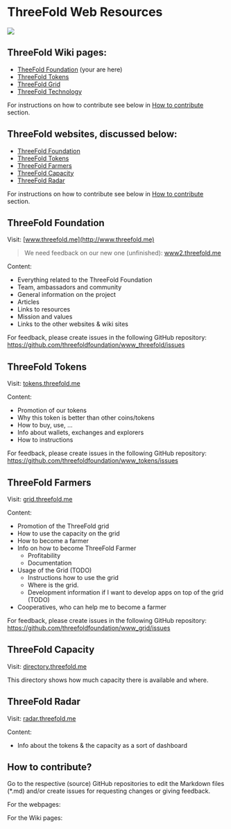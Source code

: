 # ThreeFold Web Resources

![](https://images.unsplash.com/photo-1506452819137-0422416856b8?ixlib=rb-0.3.5&ixid=eyJhcHBfaWQiOjEyMDd9&s=35c3a22e647b11004efd8135de82164c&auto=format&fit=crop&w=1266&q=80)


## ThreeFold Wiki pages:
- [TheeFold Foundation](http://wiki.threefold.me/) (your are here)
- [ThreeFold Tokens](http://tokens_wiki.threefold.me/)
- [ThreeFold Grid](http://grid_wiki.threefold.me/)
- [ThreeFold Technology](http://tech_wiki.threefold.me/)

For instructions on how to contribute see below in [How to contribute](#contribute) section.

## ThreeFold websites, discussed below:
- [ThreeFold Foundation](#threefold-foundation)
- [ThreeFold Tokens](#threefold-tokens)
- [ThreeFold Farmers](#threefold-farmers)
- [ThreeFold Capacity](#threefold-capacity)
- [ThreeFold Radar](#threefold-radar)


For instructions on how to contribute see below in [How to contribute](#contribute) section.

## ThreeFold Foundation

Visit: [www.threefold.me](http://www.threefold.me)

> We need feedback on our new one (unfinished): [www2.threefold.me](http://www2.threefold.me)

Content:
- Everything related to the ThreeFold Foundation
- Team, ambassadors and community
- General information on the project
- Articles
- Links to resources
- Mission and values
- Links to the other websites & wiki sites

For feedback, please create issues in the following GitHub repository:
https://github.com/threefoldfoundation/www_threefold/issues


## ThreeFold Tokens 

Visit: [tokens.threefold.me](https://tokens.threefold.me)

Content:
- Promotion of our tokens
- Why this token is better than other coins/tokens
- How to buy, use, ...
- Info about wallets, exchanges and explorers
- How to instructions

For feedback, please create issues in the following GitHub repository:
https://github.com/threefoldfoundation/www_tokens/issues


## ThreeFold Farmers 

Visit: [grid.threefold.me](https://www.tffarmers.com/)

Content:
- Promotion of the ThreeFold grid
- How to use the capacity on the grid
- How to become a farmer
- Info on how to become ThreeFold Farmer
    - Profitability
    - Documentation
- Usage of the Grid (TODO)
    - Instructions how to use the grid
    - Where is the grid.
    - Development information if I want to develop apps on top of the grid (TODO)
- Cooperatives, who can help me to become a farmer

For feedback, please create issues in the following GitHub repository:
https://github.com/threefoldfoundation/www_grid/issues


## ThreeFold Capacity 

Visit: [directory.threefold.me](http://directory.threefold.me)

This directory shows how much capacity there is available and where.


## ThreeFold Radar 

Visit: [radar.threefold.me](http://radar.threefold.me)

Content:
- Info about the tokens & the capacity as a sort of dashboard


<a id='contribute'></a>

## How to contribute?

Go to the respective (source) GitHub repositories to edit the Markdown files (*.md) and/or create issues for requesting changes or giving feedback. 

For the webpages:

[](/itenv/web_sites_toc.md ':include')


For the Wiki pages:

[](/itenv/wiki_pages_toc.md ':include')
